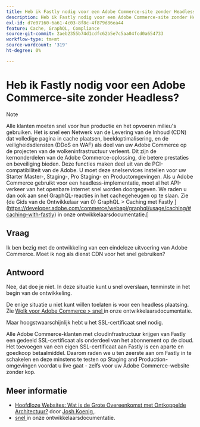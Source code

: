 ```yaml
---
title: Heb ik Fastly nodig voor een Adobe Commerce-site zonder Headless?
description: Heb ik Fastly nodig voor een Adobe Commerce-site zonder Headless?
exl-id: d7e07160-6a61-4c03-8f8c-4f879d86ea44
feature: Cache, GraphQL, Compliance
source-git-commit: 2aeb2355b74d1cdfc62b5e7c5aa04fcd0a654733
workflow-type: tm+mt
source-wordcount: '319'
ht-degree: 0%

---
```


# Heb ik Fastly nodig voor een Adobe Commerce-site zonder Headless?

>[!NOTE]
>
>Alle klanten moeten snel voor hun productie en het opvoeren milieu&#39;s gebruiken. Het is snel een Netwerk van de Levering van de Inhoud (CDN) dat volledige pagina in cache plaatsen, beeldoptimalisering, en de veiligheidsdiensten (DDoS en WAF) als deel van uw Adobe Commerce op de projecten van de wolkeninfrastructuur verleent. Dit zijn de kernonderdelen van de Adobe Commerce-oplossing, die betere prestaties en beveiliging bieden. Deze functies maken deel uit van de PCI-compatibiliteit van de Adobe. U moet deze snelservices instellen voor uw Starter Master-, Staging-, Pro Staging- en Productomgevingen. Als u Adobe Commerce gebruikt voor een headless-implementatie, moet al het API-verkeer van het openbare internet snel worden doorgegeven. We raden u dan ook aan snel GraphQL-reacties in het cachegeheugen op te slaan. Zie {de Gids van de Ontwikkelaar van 0} GraphQL > Caching met Fastly ](https://developer.adobe.com/commerce/webapi/graphql/usage/caching/#caching-with-fastly) in onze ontwikkelaarsdocumentatie.[

## **Vraag**

Ik ben bezig met de ontwikkeling van een eindeloze uitvoering van Adobe Commerce. Moet ik nog als dienst CDN voor het snel gebruiken?

## **Antwoord**

Nee, dat doe je niet. In deze situatie kunt u snel overslaan, tenminste in het begin van de ontwikkeling.

De enige situatie u niet kunt willen toelaten is voor een headless plaatsing.
Zie [ Wolk voor Adobe Commerce > snel ](https://experienceleague.adobe.com/en/docs/commerce-cloud-service/user-guide/cdn/fastly) in onze ontwikkelaarsdocumentatie.

Maar hoogstwaarschijnlijk hebt u het SSL-certificaat snel nodig.

Alle Adobe Commerce-klanten met cloudinfrastructuur krijgen van Fastly een gedeeld SSL-certificaat als onderdeel van het abonnement op de cloud. Het toevoegen van een eigen SSL-certificaat aan Fastly is een aparte en goedkoop betaalmiddel. Daarom raden we u ten zeerste aan om Fastly in te schakelen en deze minstens te testen op Staging and Production-omgevingen voordat u live gaat - zelfs voor uw Adobe Commerce-website zonder kop.

## Meer informatie

* [ Hoofdloze Websites: Wat is de Grote Overeenkomst met Ontkoppelde Architectuur?](https://pantheon.io/blog/headless-websites-whats-big-deal-decoupled-architecture) door [ Josh Koenig ](https://pantheon.io/team/josh-koenig).
* [ snel ](https://experienceleague.adobe.com/en/docs/commerce-cloud-service/user-guide/cdn/fastly) in onze ontwikkelaarsdocumentatie.

